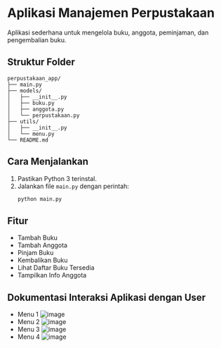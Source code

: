 # Aplikasi Manajemen Perpustakaan
Aplikasi sederhana untuk mengelola buku, anggota, peminjaman, dan pengembalian buku.

## Struktur Folder
```
perpustakaan_app/
├── main.py
├── models/
│   ├── __init__.py
│   ├── buku.py
│   ├── anggota.py
│   └── perpustakaan.py
├── utils/
│   ├── __init__.py
│   └── menu.py
└── README.md
```

## Cara Menjalankan
1. Pastikan Python 3 terinstal.
2. Jalankan file `main.py` dengan perintah:
   ```bash
   python main.py
   ```

## Fitur
- Tambah Buku
- Tambah Anggota
- Pinjam Buku
- Kembalikan Buku
- Lihat Daftar Buku Tersedia
- Tampilkan Info Anggota


## Dokumentasi Interaksi Aplikasi dengan User
- Menu 1 ![image](https://github.com/user-attachments/assets/4eafd3fc-f581-4c51-bb45-24a2cf679b1b)
- Menu 2 ![image](https://github.com/user-attachments/assets/ec3246d9-d167-4dd6-a0c3-c442cd29349e)
- Menu 3 ![image](https://github.com/user-attachments/assets/fbbea8b2-0cfd-4306-92d1-79d1b58b3dfd)
- Menu 4 ![image](https://github.com/user-attachments/assets/c18c1251-8c23-42b3-927d-53ef0362ef05)

